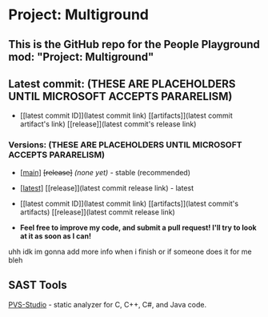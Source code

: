 # Project: Multiground

## This is the GitHub repo for the People Playground mod: "Project: Multiground"

## Latest commit: (THESE ARE PLACEHOLDERS UNTIL MICROSOFT ACCEPTS PARARELISM)
- [[latest commit ID]](latest commit link) [[artifacts]](latest commit artifact's link) [[release]](latest commit's release link)

### Versions: (THESE ARE PLACEHOLDERS UNTIL MICROSOFT ACCEPTS PARARELISM)
- [[main]](https://github.com/zombi-dev-org/Project-Multiground/tree/main) ~~[release]~~ *(none yet)* - stable (recommended)
- [[latest]](https://github.com/zombi-dev-org/Project-Multiground/tree/latest) [[release]](latest commit release link) - latest
- [[latest commit ID]](latest commit link) [[artifacts]](latest commit's artifacts) [[release]](latest commit release link)

- **Feel free to improve my code, and submit a pull request! I'll try to look at it as soon as I can!**

uhh idk im gonna add more info when i finish or if someone does it for me
bleh



## SAST Tools
[PVS-Studio](https://pvs-studio.com/en/pvs-studio/?utm_source=website&utm_medium=github&utm_campaign=open_source) - static analyzer for C, C++, C#, and Java code.
